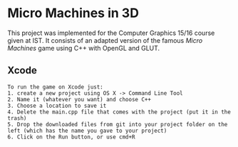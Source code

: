 # Micro Machines in 3D
This project was implemented for the Computer Graphics 15/16 course given at IST.
It consists of an adapted version of the famous _Micro Machines_ game using C++ with OpenGL and GLUT.

## Xcode
```
To run the game on Xcode just:
1. create a new project using OS X -> Command Line Tool
2. Name it (whatever you want) and choose C++
3. Choose a location to save it
4. Delete the main.cpp file that comes with the project (put it in the trash)
5. Drop the downloaded files from git into your project folder on the left (which has the name you gave to your project)
6. Click on the Run button, or use cmd+R
```

